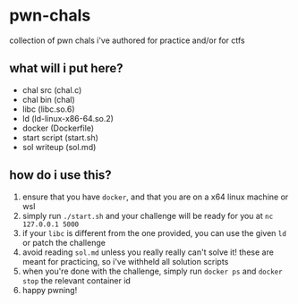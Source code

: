 # pwn-chals
collection of pwn chals i've authored for practice and/or for ctfs

## what will i put here?
- chal src (chal.c)
- chal bin (chal)
- libc (libc.so.6)
- ld (ld-linux-x86-64.so.2)
- docker (Dockerfile)
- start script (start.sh)
- sol writeup (sol.md)

## how do i use this?
1. ensure that you have `docker`, and that you are on a x64 linux machine or wsl
2. simply run `./start.sh` and your challenge will be ready for you at `nc 127.0.0.1 5000`
3. if your `libc` is different from the one provided, you can use the given `ld` or patch the challenge
4. avoid reading `sol.md` unless you really really can't solve it! these are meant for practicing, so i've withheld all solution scripts
5. when you're done with the challenge, simply run `docker ps` and `docker stop` the relevant container id
6. happy pwning!
